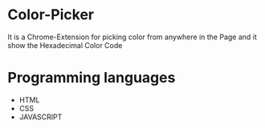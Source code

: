 # Color-Picker
It is a Chrome-Extension for picking color from anywhere in the Page and it show the Hexadecimal Color Code

# Programming languages
* HTML
* CSS
* JAVASCRIPT
